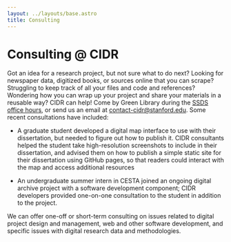 ```yaml
---
layout: ../layouts/base.astro
title: Consulting
---
```


# Consulting @ CIDR

Got an idea for a research project, but not sure what to do next? Looking for newspaper data, digitized books, or sources online that you can scrape? Struggling to keep track of all your files and code and references? Wondering how you can wrap up your project and share your materials in a reusable way? CIDR can help! Come by Green Library during the [SSDS office hours](https://library.stanford.edu/research/software-and-services-data-science/schedule-consulting-appointment), or send us an email at contact-cidr@stanford.edu. Some recent consultations have included:

- A graduate student developed a digital map interface to use with their dissertation, but needed to figure out how to publish it. CIDR consultants helped the student take high-resolution screenshots to include in their dissertation, and advised them on how to publish a simple static site for their dissertation using GitHub pages, so that readers could interact with the map and access additional resources

- An undergraduate summer intern in CESTA joined an ongoing digital archive project with a software development component; CIDR developers provided one-on-one consultation to the student in addition to the project.

We can offer one-off or short-term consulting on issues related to digital project design and management, web and other software development, and specific issues with digital research data and methodologies.

